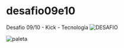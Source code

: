 # desafio09e10
Desafio 09/10 - Kick - Tecnologia
![DESAFIO](https://github.com/anacarolina78/template/assets/166236891/a8916c6c-2046-4693-bca3-5d46259dcddb)

![paleta](https://github.com/anacarolina78/template/assets/166236891/05a26e7d-3caf-4144-b3fe-83157ac1476d)
